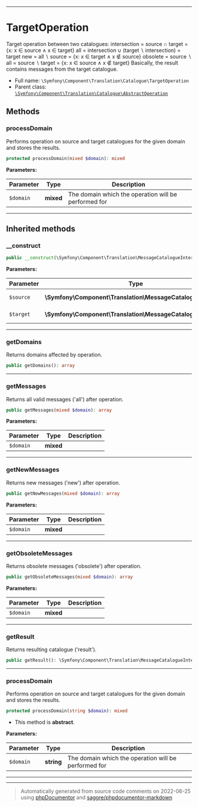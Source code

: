 ***

# TargetOperation

Target operation between two catalogues:
intersection = source ∩ target = {x: x ∈ source ∧ x ∈ target}
all = intersection ∪ (target ∖ intersection) = target
new = all ∖ source = {x: x ∈ target ∧ x ∉ source}
obsolete = source ∖ all = source ∖ target = {x: x ∈ source ∧ x ∉ target}
Basically, the result contains messages from the target catalogue.



* Full name: `\Symfony\Component\Translation\Catalogue\TargetOperation`
* Parent class: [`\Symfony\Component\Translation\Catalogue\AbstractOperation`](./AbstractOperation.md)




## Methods


### processDomain

Performs operation on source and target catalogues for the given domain and
stores the results.

```php
protected processDomain(mixed $domain): mixed
```








**Parameters:**

| Parameter | Type | Description |
|-----------|------|-------------|
| `$domain` | **mixed** | The domain which the operation will be performed for |




***


## Inherited methods


### __construct



```php
public __construct(\Symfony\Component\Translation\MessageCatalogueInterface $source, \Symfony\Component\Translation\MessageCatalogueInterface $target): mixed
```








**Parameters:**

| Parameter | Type | Description |
|-----------|------|-------------|
| `$source` | **\Symfony\Component\Translation\MessageCatalogueInterface** | The source catalogue |
| `$target` | **\Symfony\Component\Translation\MessageCatalogueInterface** | The target catalogue |




***

### getDomains

Returns domains affected by operation.

```php
public getDomains(): array
```











***

### getMessages

Returns all valid messages ('all') after operation.

```php
public getMessages(mixed $domain): array
```








**Parameters:**

| Parameter | Type | Description |
|-----------|------|-------------|
| `$domain` | **mixed** |  |




***

### getNewMessages

Returns new messages ('new') after operation.

```php
public getNewMessages(mixed $domain): array
```








**Parameters:**

| Parameter | Type | Description |
|-----------|------|-------------|
| `$domain` | **mixed** |  |




***

### getObsoleteMessages

Returns obsolete messages ('obsolete') after operation.

```php
public getObsoleteMessages(mixed $domain): array
```








**Parameters:**

| Parameter | Type | Description |
|-----------|------|-------------|
| `$domain` | **mixed** |  |




***

### getResult

Returns resulting catalogue ('result').

```php
public getResult(): \Symfony\Component\Translation\MessageCatalogueInterface
```











***

### processDomain

Performs operation on source and target catalogues for the given domain and
stores the results.

```php
protected processDomain(string $domain): mixed
```




* This method is **abstract**.



**Parameters:**

| Parameter | Type | Description |
|-----------|------|-------------|
| `$domain` | **string** | The domain which the operation will be performed for |




***


***
> Automatically generated from source code comments on 2022-06-25 using [phpDocumentor](http://www.phpdoc.org/) and [saggre/phpdocumentor-markdown](https://github.com/Saggre/phpDocumentor-markdown)
